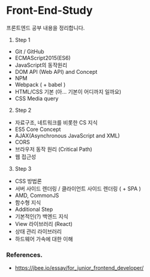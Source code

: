 # Front-End-Study
프론트엔드 공부 내용을 정리합니다.

 1. Step 1

 * Git / GitHub
 * ECMAScript2015(ES6)
 * JavaScript의 동작원리
 * DOM API (Web API) and Concept
 * NPM
 * Webpack ( + babel )
 * HTML/CSS 기본 (아… 기본이 어디까지 일까요)
 * CSS Media query

 2. Step 2
 
 * 자료구조, 네트워크를 비롯한 CS 지식
 * ES5 Core Concept
 * AJAX(Asynchronous JavaScript and XML)
 * CORS
 * 브라우저 동작 원리 (Critical Path)
 * 웹 접근성

3. Step 3
 * CSS 방법론
 * 서버 사이드 렌더링 / 클라이언트 사이드 렌더링 ( + SPA )
 * AMD, CommonJS
 * 함수형 지식
 * Additional Step
 * 기본적인(?) 백엔드 지식
 * View 라이브러리 (React)
 * 상태 관리 라이브러리
 * 하드웨어 가속에 대한 이해

### References.
 * https://jbee.io/essay/for_junior_frontend_developer/
 
